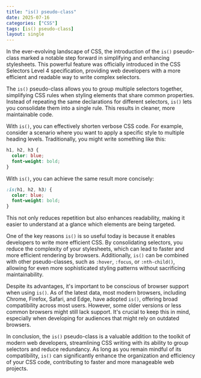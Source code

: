 ```yaml
---
title: "is() pseudo-class"
date: 2025-07-16
categories: ["CSS"]
tags: [is() pseudo-class]
layout: single
---
```


In the ever-evolving landscape of CSS, the introduction of the `is()` pseudo-class marked a notable step forward in simplifying and enhancing stylesheets. This powerful feature was officially introduced in the CSS Selectors Level 4 specification, providing web developers with a more efficient and readable way to write complex selectors.

The `is()` pseudo-class allows you to group multiple selectors together, simplifying CSS rules when styling elements that share common properties. Instead of repeating the same declarations for different selectors, `is()` lets you consolidate them into a single rule. This results in cleaner, more maintainable code.

With `is()`, you can effectively shorten verbose CSS code. For example, consider a scenario where you want to apply a specific style to multiple heading levels. Traditionally, you might write something like this:

```css
h1, h2, h3 {
  color: blue;
  font-weight: bold;
}
```

With `is()`, you can achieve the same result more concisely:

```css
:is(h1, h2, h3) {
  color: blue;
  font-weight: bold;
}
```

This not only reduces repetition but also enhances readability, making it easier to understand at a glance which elements are being targeted.

One of the key reasons `is()` is so useful today is because it enables developers to write more efficient CSS. By consolidating selectors, you reduce the complexity of your stylesheets, which can lead to faster and more efficient rendering by browsers. Additionally, `is()` can be combined with other pseudo-classes, such as `:hover`, `:focus`, or `:nth-child()`, allowing for even more sophisticated styling patterns without sacrificing maintainability.

Despite its advantages, it's important to be conscious of browser support when using `is()`. As of the latest data, most modern browsers, including Chrome, Firefox, Safari, and Edge, have adopted `is()`, offering broad compatibility across most users. However, some older versions or less common browsers might still lack support. It's crucial to keep this in mind, especially when developing for audiences that might rely on outdated browsers.

In conclusion, the `is()` pseudo-class is a valuable addition to the toolkit of modern web developers, streamlining CSS writing with its ability to group selectors and reduce redundancy. As long as you remain mindful of its compatibility, `is()` can significantly enhance the organization and efficiency of your CSS code, contributing to faster and more manageable web projects.
